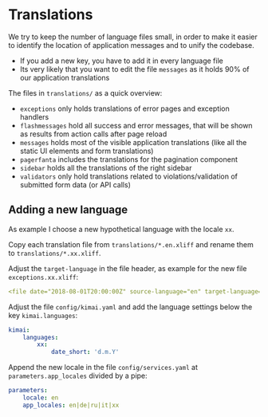 # Translations

We try to keep the number of language files small, in order to make it easier to identify the location of application messages and to unify the codebase.

- If you add a new key, you have to add it in every language file
- Its very likely that you want to edit the file `messages` as it holds 90% of our application translations 

The files in `translations/` as a quick overview:

- `exceptions` only holds translations of error pages and exception handlers
- `flashmessages` hold all success and error messages, that will be shown as results from action calls after page reload
- `messages` holds most of the visible application translations (like all the static UI elements and form translations)
- `pagerfanta` includes the translations for the pagination component
- `sidebar` holds all the translations of the right sidebar
- `validators` only hold translations related to violations/validation of submitted form data (or API calls)

## Adding a new language

As example I choose a new hypothetical language with the locale `xx`. 

Copy each translation file from `translations/*.en.xliff` and rename them to `translations/*.xx.xliff`.

Adjust the `target-language` in the file header, as example for the new file `exceptions.xx.xliff`:
```yml
<file date="2018-08-01T20:00:00Z" source-language="en" target-language="xx" datatype="plaintext" original="exceptions.en.xliff">`
```

Adjust the file `config/kimai.yaml` and add the language settings below the key `kimai.languages`: 
```yaml
kimai:
    languages:
        xx:
            date_short: 'd.m.Y'
```

Append the new locale in the file `config/services.yaml` at `parameters.app_locales` divided by a pipe:

```yaml
parameters:
    locale: en
    app_locales: en|de|ru|it|xx
```
